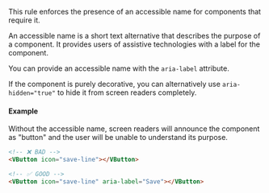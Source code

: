 This rule enforces the presence of an accessible name for components that require it.

An accessible name is a short text alternative that describes the purpose of a component. It provides users of assistive technologies with a label for the component.

You can provide an accessible name with the `aria-label` attribute.

If the component is purely decorative, you can alternatively use `aria-hidden="true"` to hide it from screen readers completely.

#### Example

Without the accessible name, screen readers will announce the component as "button" and the user will be unable to understand its purpose.

```html
<!-- ❌ BAD -->
<VButton icon="save-line"></VButton>

<!-- ✅ GOOD -->
<VButton icon="save-line" aria-label="Save"></VButton>
```
